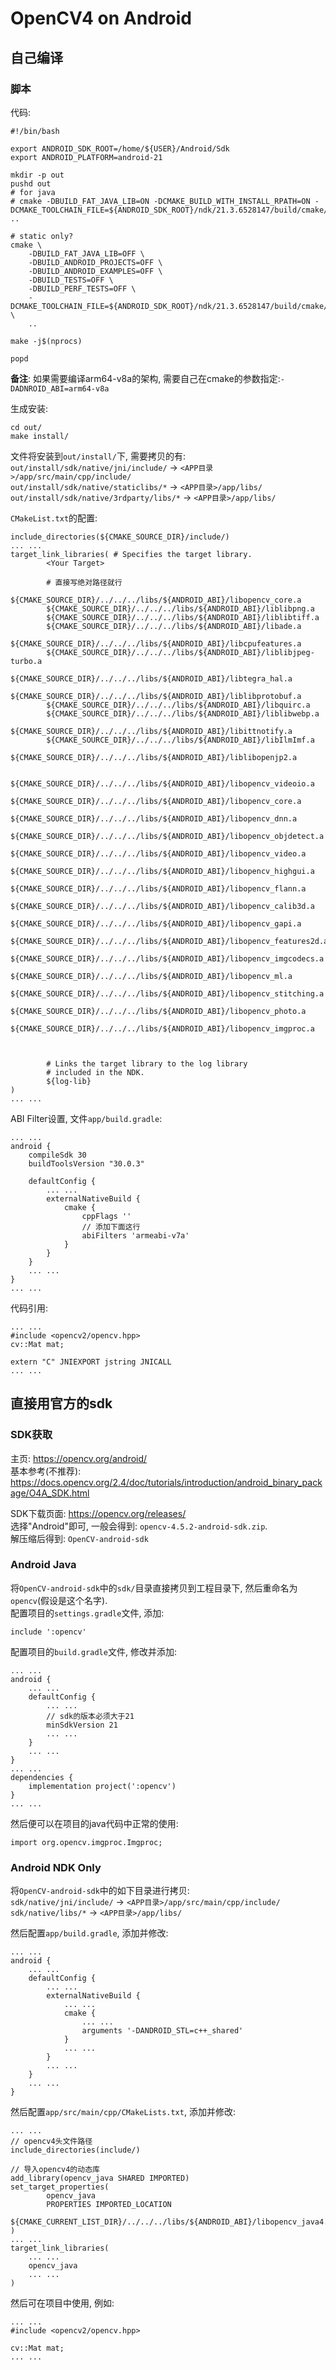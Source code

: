 # OpenCV4 on Android

## 自己编译
### 脚本
代码:
```
#!/bin/bash

export ANDROID_SDK_ROOT=/home/${USER}/Android/Sdk
export ANDROID_PLATFORM=android-21

mkdir -p out
pushd out
# for java
# cmake -DBUILD_FAT_JAVA_LIB=ON -DCMAKE_BUILD_WITH_INSTALL_RPATH=ON -DCMAKE_TOOLCHAIN_FILE=${ANDROID_SDK_ROOT}/ndk/21.3.6528147/build/cmake/android.toolchain.cmake ..

# static only?
cmake \
	-DBUILD_FAT_JAVA_LIB=OFF \
	-DBUILD_ANDROID_PROJECTS=OFF \
	-DBUILD_ANDROID_EXAMPLES=OFF \
	-DBUILD_TESTS=OFF \
	-DBUILD_PERF_TESTS=OFF \
	-DCMAKE_TOOLCHAIN_FILE=${ANDROID_SDK_ROOT}/ndk/21.3.6528147/build/cmake/android.toolchain.cmake \
	..

make -j$(nprocs)

popd
```

**备注**: 如果需要编译arm64-v8a的架构, 需要自己在cmake的参数指定:`-DADNROID_ABI=arm64-v8a`

生成安装:
```
cd out/
make install/
```

文件将安装到`out/install/`下, 需要拷贝的有:
`out/install/sdk/native/jni/include/` -> `<APP目录>/app/src/main/cpp/include/`  
`out/install/sdk/native/staticlibs/*` -> `<APP目录>/app/libs/`  
`out/install/sdk/native/3rdparty/libs/*` -> `<APP目录>/app/libs/`  

`CMakeList.txt`的配置:
```
include_directories(${CMAKE_SOURCE_DIR}/include/)
... ...
target_link_libraries( # Specifies the target library.
        <Your Target>

        # 直接写绝对路径就行
        ${CMAKE_SOURCE_DIR}/../../../libs/${ANDROID_ABI}/libopencv_core.a
        ${CMAKE_SOURCE_DIR}/../../../libs/${ANDROID_ABI}/liblibpng.a
        ${CMAKE_SOURCE_DIR}/../../../libs/${ANDROID_ABI}/liblibtiff.a
        ${CMAKE_SOURCE_DIR}/../../../libs/${ANDROID_ABI}/libade.a
        ${CMAKE_SOURCE_DIR}/../../../libs/${ANDROID_ABI}/libcpufeatures.a
        ${CMAKE_SOURCE_DIR}/../../../libs/${ANDROID_ABI}/liblibjpeg-turbo.a
        ${CMAKE_SOURCE_DIR}/../../../libs/${ANDROID_ABI}/libtegra_hal.a
        ${CMAKE_SOURCE_DIR}/../../../libs/${ANDROID_ABI}/liblibprotobuf.a
        ${CMAKE_SOURCE_DIR}/../../../libs/${ANDROID_ABI}/libquirc.a
        ${CMAKE_SOURCE_DIR}/../../../libs/${ANDROID_ABI}/liblibwebp.a
        ${CMAKE_SOURCE_DIR}/../../../libs/${ANDROID_ABI}/libittnotify.a
        ${CMAKE_SOURCE_DIR}/../../../libs/${ANDROID_ABI}/libIlmImf.a
        ${CMAKE_SOURCE_DIR}/../../../libs/${ANDROID_ABI}/liblibopenjp2.a

        ${CMAKE_SOURCE_DIR}/../../../libs/${ANDROID_ABI}/libopencv_videoio.a
        ${CMAKE_SOURCE_DIR}/../../../libs/${ANDROID_ABI}/libopencv_core.a
        ${CMAKE_SOURCE_DIR}/../../../libs/${ANDROID_ABI}/libopencv_dnn.a
        ${CMAKE_SOURCE_DIR}/../../../libs/${ANDROID_ABI}/libopencv_objdetect.a
        ${CMAKE_SOURCE_DIR}/../../../libs/${ANDROID_ABI}/libopencv_video.a
        ${CMAKE_SOURCE_DIR}/../../../libs/${ANDROID_ABI}/libopencv_highgui.a
        ${CMAKE_SOURCE_DIR}/../../../libs/${ANDROID_ABI}/libopencv_flann.a
        ${CMAKE_SOURCE_DIR}/../../../libs/${ANDROID_ABI}/libopencv_calib3d.a
        ${CMAKE_SOURCE_DIR}/../../../libs/${ANDROID_ABI}/libopencv_gapi.a
        ${CMAKE_SOURCE_DIR}/../../../libs/${ANDROID_ABI}/libopencv_features2d.a
        ${CMAKE_SOURCE_DIR}/../../../libs/${ANDROID_ABI}/libopencv_imgcodecs.a
        ${CMAKE_SOURCE_DIR}/../../../libs/${ANDROID_ABI}/libopencv_ml.a
        ${CMAKE_SOURCE_DIR}/../../../libs/${ANDROID_ABI}/libopencv_stitching.a
        ${CMAKE_SOURCE_DIR}/../../../libs/${ANDROID_ABI}/libopencv_photo.a
        ${CMAKE_SOURCE_DIR}/../../../libs/${ANDROID_ABI}/libopencv_imgproc.a



        # Links the target library to the log library
        # included in the NDK.
        ${log-lib}
)
... ...
```

ABI Filter设置, 文件`app/build.gradle`:
```
... ...
android {
    compileSdk 30
    buildToolsVersion "30.0.3"

    defaultConfig {
        ... ...
        externalNativeBuild {
            cmake {
                cppFlags ''
                // 添加下面这行
                abiFilters 'armeabi-v7a'
            }
        }
    }
    ... ...
}
... ...
```

代码引用:
```
... ...
#include <opencv2/opencv.hpp>
cv::Mat mat;

extern "C" JNIEXPORT jstring JNICALL
... ...
```

## 直接用官方的sdk
### SDK获取
主页: https://opencv.org/android/  
基本参考(不推荐): https://docs.opencv.org/2.4/doc/tutorials/introduction/android_binary_package/O4A_SDK.html

SDK下载页面: https://opencv.org/releases/  
选择"Android"即可, 一般会得到: `opencv-4.5.2-android-sdk.zip`.  
解压缩后得到: `OpenCV-android-sdk`

### Android Java
将`OpenCV-android-sdk`中的`sdk/`目录直接拷贝到工程目录下, 然后重命名为`opencv`(假设是这个名字).  
配置项目的`settings.gradle`文件, 添加:
```
include ':opencv'
```

配置项目的`build.gradle`文件, 修改并添加:
```
... ...
android {
    ... ...
    defaultConfig {
        ... ...
        // sdk的版本必须大于21
        minSdkVersion 21
        ... ...
    }
    ... ...
}
... ...
dependencies {
    implementation project(':opencv')
}
... ...
```

然后便可以在项目的java代码中正常的使用:
```
import org.opencv.imgproc.Imgproc;
```

### Android NDK Only
将`OpenCV-android-sdk`中的如下目录进行拷贝:  
`sdk/native/jni/include/` -> `<APP目录>/app/src/main/cpp/include/`  
`sdk/native/libs/*` -> `<APP目录>/app/libs/`  

然后配置`app/build.gradle`, 添加并修改:
```
... ...
android {
    ... ...
    defaultConfig {
        ... ...
        externalNativeBuild {
            ... ...
            cmake {
                ... ...
                arguments '-DANDROID_STL=c++_shared'
            }
            ... ...
        }
        ... ...
    }
    ... ...
}
```

然后配置`app/src/main/cpp/CMakeLists.txt`, 添加并修改:
```
... ...
// opencv4头文件路径
include_directories(include/)

// 导入opencv4的动态库
add_library(opencv_java SHARED IMPORTED)
set_target_properties(
        opencv_java
        PROPERTIES IMPORTED_LOCATION
        ${CMAKE_CURRENT_LIST_DIR}/../../../libs/${ANDROID_ABI}/libopencv_java4.so
)
... ...
target_link_libraries(
    ... ...
    opencv_java
    ... ...
)
```

然后可在项目中使用, 例如:
```
... ...
#include <opencv2/opencv.hpp>

cv::Mat mat;
... ...
```